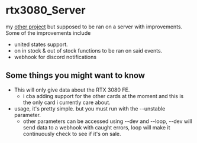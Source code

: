 # rtx3080_Server
my [other project](https://github.com/pozm/rtx3080) but supposed to be ran on a server with improvements.
Some of the improvements include
- united states support.
- on in stock & out of stock functions to be ran on said events.
- webhook for discord notifications 

## Some things you might want to know
* This will only give data about the RTX 3080 FE. 
	- i cba adding support for the other cards at the moment and this is the only card i currently care about.
* usage, it's pretty simple. but you must run with the --unstable parameter.
	- other parameters can be accessed using --dev and --loop, --dev will send data to a webhook with caught errors, loop will make it continuously check to see if it's on sale.
